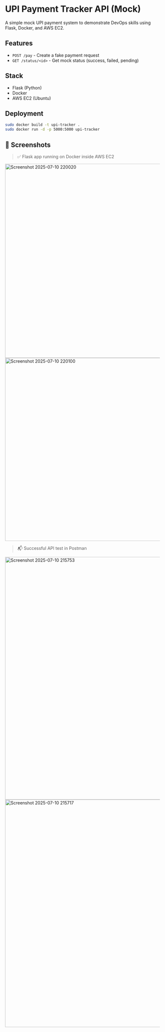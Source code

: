 # UPI Payment Tracker API (Mock)

A simple mock UPI payment system to demonstrate DevOps skills using Flask, Docker, and AWS EC2.

## Features

- `POST /pay` - Create a fake payment request
- `GET /status/<id>` - Get mock status (success, failed, pending)

## Stack

- Flask (Python)
- Docker
- AWS EC2 (Ubuntu)

## Deployment

```bash
sudo docker build -t upi-tracker .
sudo docker run -d -p 5000:5000 upi-tracker

```

## 📸 Screenshots

> ✅ Flask app running on Docker inside AWS EC2
<img width="1913" height="632" alt="Screenshot 2025-07-10 220020" src="https://github.com/user-attachments/assets/2271cc2b-af0c-496a-ae86-c5aee3a34c01" />

<img width="1660" height="596" alt="Screenshot 2025-07-10 220100" src="https://github.com/user-attachments/assets/47811c82-3757-41bd-9bd7-175e75b6c5dc" />


> 📬 Successful API test in Postman

<img width="1396" height="790" alt="Screenshot 2025-07-10 215753" src="https://github.com/user-attachments/assets/5d54a0fb-615e-429c-a5e9-6a77dc126408" />


<img width="1382" height="741" alt="Screenshot 2025-07-10 215717" src="https://github.com/user-attachments/assets/e6a2fc3a-5f93-4a83-81b0-9dffb831b7ef" />

